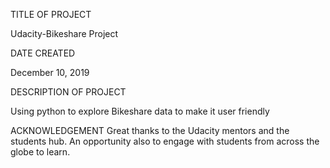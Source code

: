 TITLE OF PROJECT

Udacity-Bikeshare Project

DATE CREATED

December 10, 2019

DESCRIPTION OF PROJECT

Using python to explore Bikeshare data to make it user friendly


ACKNOWLEDGEMENT
Great thanks to the Udacity mentors and the students hub.
An opportunity also to engage with students from across the globe to learn.
